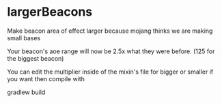 # largerBeacons
Make beacon area of effect larger because mojang thinks we are making small bases

Your beacon's aoe range will now be 2.5x what they were before. (125 for the biggest beacon)

You can edit the multiplier inside of the mixin's file for bigger or smaller if you want then compile with

gradlew build
